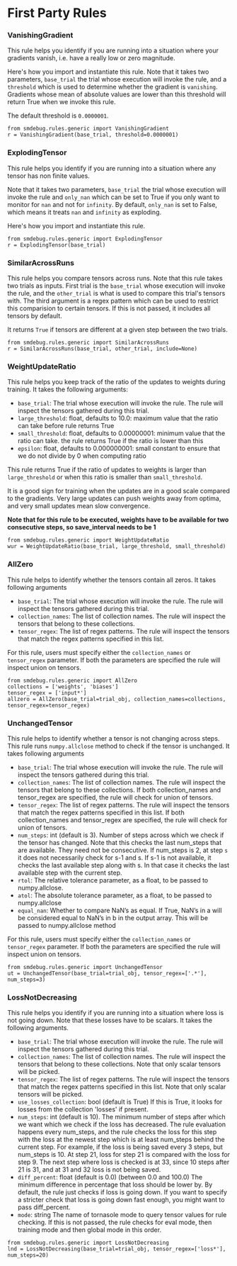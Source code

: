 # First Party Rules

### VanishingGradient
This rule helps you identify if you are running into a situation where your gradients vanish, i.e. have a
really low or zero magnitude.

Here's how you import and instantiate this rule.
Note that it takes two parameters, `base_trial` the trial whose execution will invoke the rule, and a `threshold` which is
used to determine whether the gradient is `vanishing`. Gradients whose mean of absolute values are lower than this threshold
will return True when we invoke this rule.

The default threshold is `0.0000001`.

```
from smdebug.rules.generic import VanishingGradient
r = VanishingGradient(base_trial, threshold=0.0000001)
```

### ExplodingTensor
This rule helps you identify if you are running into a situation where any tensor has non finite values.

Note that it takes two parameters, `base_trial` the trial whose execution will invoke the rule and
`only_nan` which can be set to True if you only want to monitor for `nan` and not for `infinity`. By default, `only_nan` is set to False, which means it treats `nan` and `infinity` as exploding.

Here's how you import and instantiate this rule.

```
from smdebug.rules.generic import ExplodingTensor
r = ExplodingTensor(base_trial)
```

### SimilarAcrossRuns
This rule helps you compare tensors across runs. Note that this rule takes two trials as inputs. First trial is the `base_trial` whose
execution will invoke the rule, and the `other_trial` is what is used to compare this trial's tensors with.
The third argument is a regex pattern which can be used to restrict this comparision to certain tensors. If this is not passed, it includes all tensors by default.

It returns `True` if tensors are different at a given step between the two trials.

```
from smdebug.rules.generic import SimilarAcrossRuns
r = SimilarAcrossRuns(base_trial, other_trial, include=None)
```

### WeightUpdateRatio
This rule helps you keep track of the ratio of the updates to weights during training.  It takes the following arguments:

- `base_trial`: The trial whose execution will invoke the rule. The rule will inspect the tensors gathered during this trial.
- `large_threshold`: float, defaults to 10.0: maximum value that the ratio can take before rule returns True
- `small_threshold`: float, defaults to 0.00000001: minimum value that the ratio can take. the rule returns True if the ratio is lower than this
- `epsilon`: float, defaults to 0.000000001: small constant to ensure that we do not divide by 0 when computing ratio

This rule returns True if the ratio of updates to weights is larger than `large_threshold` or when this ratio is smaller than `small_threshold`.

It is a good sign for training when the updates are in a good scale
compared to the gradients. Very large updates can push weights away from optima,
and very small updates mean slow convergence.

**Note that for this rule to be executed, weights have to be available for two consecutive steps, so save_interval needs to be 1**

```
from smdebug.rules.generic import WeightUpdateRatio
wur = WeightUpdateRatio(base_trial, large_threshold, small_threshold)
```

### AllZero
This rule helps to identify whether the tensors contain all zeros. It takes following arguments

- `base_trial`: The trial whose execution will invoke the rule. The rule will inspect the tensors gathered during this trial.
- `collection_names`: The list of collection names. The rule will inspect the tensors that belong to these collections.
- `tensor_regex`: The list of regex patterns. The rule will inspect the tensors that match the regex patterns specified in this list.

For this rule, users must specify either the `collection_names` or `tensor_regex` parameter. If both the parameters are specified the rule will inspect union on tensors.

```
from smdebug.rules.generic import AllZero
collections = ['weights', 'biases']
tensor_regex = ['input*']
allzero = AllZero(base_trial=trial_obj, collection_names=collections, tensor_regex=tensor_regex)
```

### UnchangedTensor
This rule helps to identify whether a tensor is not changing across steps.
This rule runs `numpy.allclose` method to check if the tensor is unchanged.
It takes following arguments

- `base_trial`: The trial whose execution will invoke the rule.
The rule will inspect the tensors gathered during this trial.
- `collection_names`: The list of collection names.
The rule will inspect the tensors that belong to these collections.
If both collection_names and tensor_regex are specified, the rule will check for union of tensors.
- `tensor_regex`: The list of regex patterns.
The rule will inspect the tensors that match the regex patterns specified in this list.
If both collection_names and tensor_regex are specified, the rule will check for union of tensors.
- `num_steps`: int (default is 3). Number of steps across which we check if the tensor has changed.
Note that this checks the last num_steps that are available.
They need not be consecutive.
If num_steps is 2, at step `s` it does not necessarily check for s-1 and s.
If s-1 is not available, it checks the last available step along with s.
In that case it checks the last available step with the current step.
- `rtol`: The relative tolerance parameter, as a float, to be passed to numpy.allclose.
- `atol`: The absolute tolerance parameter, as a float, to be passed to numpy.allclose
- `equal_nan`: Whether to compare NaN’s as equal. If True, NaN’s in a will be considered
equal to NaN’s in b in the output array. This will be passed to numpy.allclose method

For this rule, users must specify either the `collection_names` or `tensor_regex` parameter.
If both the parameters are specified the rule will inspect union on tensors.

```
from smdebug.rules.generic import UnchangedTensor
ut = UnchangedTensor(base_trial=trial_obj, tensor_regex=['.*'], num_steps=3)
```

### LossNotDecreasing
This rule helps you identify if you are running into a situation where loss is not going down.
Note that these losses have to be scalars. It takes the following arguments.

- `base_trial`: The trial whose execution will invoke the rule.
The rule will inspect the tensors gathered during this trial.
- `collection_names`: The list of collection names.
The rule will inspect the tensors that belong to these collections.
Note that only scalar tensors will be picked.
- `tensor_regex`: The list of regex patterns.
The rule will inspect the tensors that match the regex patterns specified in this list.
Note that only scalar tensors will be picked.
- `use_losses_collection`: bool (default is True)
If this is True, it looks for losses from the collection 'losses' if present.
- `num_steps`: int (default is 10). The minimum number of steps after which
we want which we check if the loss has decreased. The rule evaluation happens every num_steps, and
the rule checks the loss for this step with the loss at the newest step
which is at least num_steps behind the current step.
For example, if the loss is being saved every 3 steps, but num_steps is 10. At step 21, loss
for step 21 is compared with the loss for step 9. The next step where loss is checked is at 33,
since 10 steps after 21 is 31, and at 31 and 32 loss is not being saved.
- `diff_percent`: float (default is 0.0)  (between 0.0 and 100.0)
The minimum difference in percentage that loss should be lower by. By default, the rule just checks if loss is going down. If you want to specify a stricter check that loss is going down fast enough, you might want to pass diff_percent.
- `mode`: string
The name of tornasole mode to query tensor values for rule checking.
If this is not passed, the rule checks for eval mode, then training mode and then global mode in this order.


```
from smdebug.rules.generic import LossNotDecreasing
lnd = LossNotDecreasing(base_trial=trial_obj, tensor_regex=['loss*'], num_steps=20)
```
